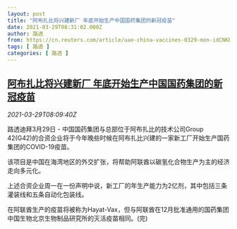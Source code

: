```yaml
---
layout: post
title: "阿布扎比将兴建新厂 年底开始生产中国国药集团的新冠疫苗"
date: 2021-03-29T08:31:02.000Z
author: 路透
from: https://cn.reuters.com/article/uae-china-vaccines-0329-mon-idCNKBS2BL0TB
tags: [ 路透 ]
categories: [ 路透 ]
---
```

<!--1617006662000-->
[阿布扎比将兴建新厂 年底开始生产中国国药集团的新冠疫苗](https://cn.reuters.com/article/uae-china-vaccines-0329-mon-idCNKBS2BL0TB)
------

<div>
<div><i>2021-03-29T08:09:40Z</i></div><p>路透迪拜3月29日 - 中国国药集团与总部位于阿布扎比的技术公司Group 42(G42)的合资企业将于今年晚些时候在阿布扎比兴建的一家新工厂开始生产国药集团的COVID-19疫苗。</p><p>该项目是中国在海湾地区的外交扩张，将帮助阿联酋以碳氢化合物生产为主的经济走向多元化。</p><p>上述合资企业周一在一份声明中说，新工厂的年生产能力为2亿剂，其中包括三条灌装线和五条自动化包装线。</p><p>在阿联酋生产的疫苗将被称为Hayat-Vax，但与阿联酋在12月批准通用的国药集团中国生物北京生物制品研究所的灭活疫苗相同。(完)</p>
</div>
